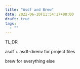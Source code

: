 ```yaml
---
title: "Asdf and Brew"
date: 2022-06-10T11:54:17+08:00
draft: true
tags:
  - ""
---
```



TL;DR

asdf + asdf-direnv for project files

brew for everything else
